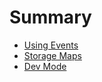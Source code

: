 # Summary

- [Using Events](./using_events.md)
- [Storage Maps](./storage_maps.md)
- [Dev Mode](./dev_mode.md)
